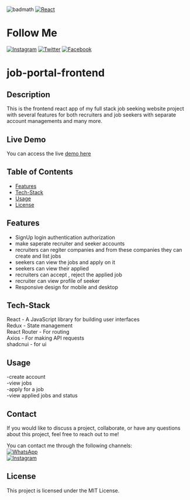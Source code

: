 # <job-portal-frontend>


![badmath](https://img.shields.io/github/languages/top/lernantino/badmath)
[![React](https://img.shields.io/badge/React-16.8%2B-blue?logo=react&logoColor=white)](https://reactjs.org/)  
# Follow Me
[![Instagram](https://img.shields.io/badge/Instagram-follow%20me-blue?logo=instagram&logoColor=white)](https://www.instagram.com/i._.4bdull4h?igsh=OHpxeHZ1dHQxOTls)
[![Twitter](https://img.shields.io/badge/Twitter-follow%20me-blue?logo=twitter&logoColor=white)](https://x.com/M_Abdullah419?t=pPA8rSfnOagO2rf6i6RZyg&s=09)
[![Facebook](https://img.shields.io/badge/Facebook-follow%20me-blue?logo=facebook&logoColor=white)](https://www.facebook.com/abdullah.rafique.5891?mibextid=ZbWKwL)

# job-portal-frontend
## Description

This is the frontend react app of my full stack job seeking website project with several features for both recruiters and job seekers with separate account managements and many more.


## Live Demo
You can access the live [demo here](https://job-portal-seek.vercel.app/)


## Table of Contents

- [Features](#Features)
- [Tech-Stack](#Tech-Stack)
- [Usage](#Usage)
- [License](#License)

## Features
 
- SignUp login authentication authorization  
- make saperate recruiter and seeker accounts  
- recruiters can regiter companies and from these companies they can create and list jobs  
- seekers can view the jobs and apply on it  
- seekers can view their applied  
- recruiters can accept , reject the applied job   
- recruiter can view profile of seeker  
- Responsive design for mobile and desktop  

## Tech-Stack

React - A JavaScript library for building user interfaces  
Redux - State management  
React Router - For routing  
Axios - For making API requests  
shadcnui - for ui  


## Usage
-create account  
-view jobs  
-apply for a job  
-view applied jobs and status 


## Contact

If you would like to discuss a project, collaborate, or have any questions about this project, feel free to reach out to me!

You can contact me through the following channels:   
[![WhatsApp](https://img.shields.io/badge/WhatsApp-contact%20me-green?logo=whatsapp&logoColor=white)](https://wa.link/23a6xv)  
[![Instagram](https://img.shields.io/badge/Instagram-contact%20me-blue?logo=instagram&logoColor=white)](https://www.instagram.com/i._.4bdull4h?igsh=OHpxeHZ1dHQxOTls)  



## License

This project is licensed under the MIT License.
